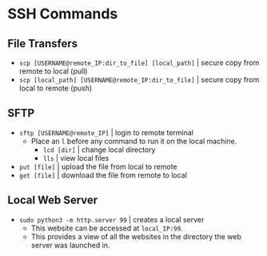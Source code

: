 # SSH Commands
## File Transfers
* `scp [USERNAME@remote_IP:dir_to_file] [local_path]` | secure copy from remote to local (pull) 
* `scp [local_path] [USERNAME@remote_IP:dir_to_file]` | secure copy from local to remote (push)

## SFTP
* `sftp [USERNAME@remote_IP]` | login to remote terminal
  * Place an `l` before any command to run it on the local machine.
    * `lcd [dir]` | change local directory
    * `lls` | view local files
* `put [file]` | upload the file from local to remote
* `get [file]` | download the file from remote to local

## Local Web Server
* `sudo python3 -m http.server 99` | creates a local server
  * This website can be accessed at `local_IP:99`.
  * This provides a view of all the websites in the directory the web server was launched in.
